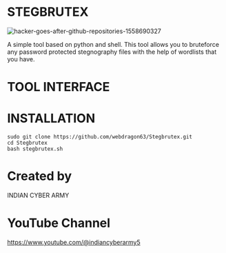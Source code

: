 # STEGBRUTEX
![hacker-goes-after-github-repositories-1558690327](https://github.com/user-attachments/assets/b551a69f-fe11-4ff8-95f7-cc775cb424bf)


A simple tool based on python and shell. This tool allows you to bruteforce any password protected stegnography files with the help of wordlists that you have.

# TOOL INTERFACE

# INSTALLATION

```shell 
sudo git clone https://github.com/webdragon63/Stegbrutex.git
cd Stegbrutex
bash stegbrutex.sh
```
# Created by
INDIAN CYBER ARMY

# YouTube Channel
https://www.youtube.com/@indiancyberarmy5
